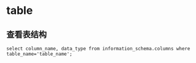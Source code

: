 # table

## 查看表结构

```
select column_name, data_type from information_schema.columns where table_name='table_name';
```

